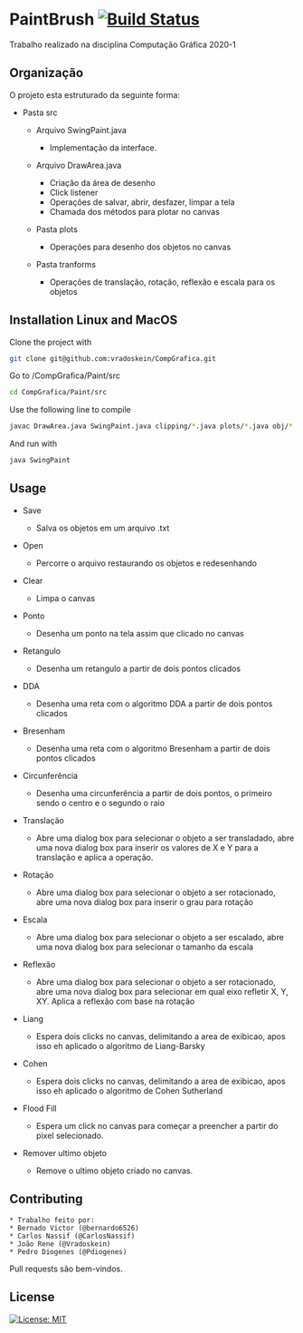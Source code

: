 # PaintBrush [![Build Status](https://travis-ci.org/joemccann/dillinger.svg?branch=master)](https://travis-ci.org/joemccann/dillinger)

Trabalho realizado na disciplina Computação Gráfica 2020-1

## Organização

O projeto esta estruturado da seguinte forma:
* Pasta src
    * Arquivo SwingPaint.java
        * Implementação da interface.

    * Arquivo DrawArea.java
        * Criação da área de desenho
        * Click listener
        * Operações de salvar, abrir, desfazer, limpar a tela
        * Chamada dos métodos para plotar no canvas

     * Pasta plots
        * Operações para desenho dos objetos no canvas

     * Pasta tranforms
        * Operações de translação, rotação, reflexão e escala para os objetos

## Installation Linux and MacOS

Clone the project with 

```bash
git clone git@github.com:vradoskein/CompGrafica.git
```

Go to /CompGrafica/Paint/src
```bash
cd CompGrafica/Paint/src
```

Use the following line to compile
```bash
javac DrawArea.java SwingPaint.java clipping/*.java plots/*.java obj/*.java transforms/*.java
```

And run with 
```bash
java SwingPaint
```

## Usage

* Save
  * Salva os objetos em um arquivo .txt

* Open
  * Percorre o arquivo restaurando os objetos e redesenhando
* Clear
  * Limpa o canvas
* Ponto
  * Desenha um ponto na tela assim que clicado no canvas
* Retangulo 
  * Desenha um retangulo a partir de dois pontos clicados
* DDA
  * Desenha uma reta com o algoritmo DDA a partir de dois pontos clicados
* Bresenham
  * Desenha uma reta com o algoritmo Bresenham a partir de dois pontos clicados
* Circunferência 
   * Desenha uma circunferência a partir de dois pontos, o primeiro sendo o centro e o segundo o raio
* Translação 
   * Abre uma dialog box para selecionar o objeto a ser transladado, abre uma nova dialog box para inserir os valores de X e Y para a translação e aplica a operação. 
* Rotação
   * Abre uma dialog box para selecionar o objeto a ser rotacionado, abre uma nova dialog box para inserir o grau para rotação
* Escala
   * Abre uma dialog box para selecionar o objeto a ser escalado, abre uma nova dialog box para selecionar o tamanho da escala
* Reflexão
   * Abre uma dialog box para selecionar o objeto a ser rotacionado, abre uma nova dialog box para selecionar em qual eixo refletir X, Y, XY. Aplica a reflexão com base na rotação
* Liang
   * Espera dois clicks no canvas, delimitando a area de exibicao, apos isso eh aplicado o algoritmo de Liang-Barsky
* Cohen
   * Espera dois clicks no canvas, delimitando a area de exibicao, apos isso eh aplicado o algoritmo de Cohen Sutherland
* Flood Fill
   * Espera um click no canvas para começar a preencher a partir do pixel selecionado.
* Remover ultimo objeto
   * Remove o ultimo objeto criado no canvas.


## Contributing
    * Trabalho feito por:
    * Bernado Victor (@bernardo6526)
    * Carlos Nassif (@CarlosNassif)
    * João Rene (@Vradoskein)
    * Pedro Diogenes (@Pdiogenes)

Pull requests são bem-vindos.



## License
[![License: MIT](https://img.shields.io/badge/License-MIT-yellow.svg)](https://opensource.org/licenses/MIT)

